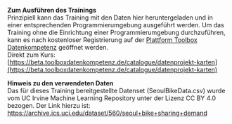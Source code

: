 **Zum Ausführen des Trainings**<br>
Prinzipiell kann das Training mit den Daten hier heruntergeladen und in einer entsprechenden Programmierumgebung ausgeführt werden. 
Um das Training ohne die Einrichtung einer Programmierumgebung durchzuführen, kann es nach kostenloser Registrierung auf der [Plattform Toolbox Datenkompetenz](https://beta.toolboxdatenkompetenz.de) geöffnet werden.<br>
Direkt zum Kurs: [https://beta.toolboxdatenkompetenz.de/catalogue/datenprojekt-karten](https://beta.toolboxdatenkompetenz.de/catalogue/datenprojekt-karten)

**Hinweis zu den verwendeten Daten** <br>
Das für dieses Training bereitgestellte Datenset (SeoulBikeData.csv) wurde vom UC Irvine Machine Learning Repository unter der Lizenz CC BY 4.0 bezogen. Der Link hierzu ist: https://archive.ics.uci.edu/dataset/560/seoul+bike+sharing+demand



